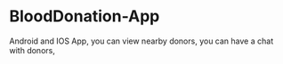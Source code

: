 # BloodDonation-App
 Android and IOS App,
 you can view nearby donors,
 you can have a chat with donors,
